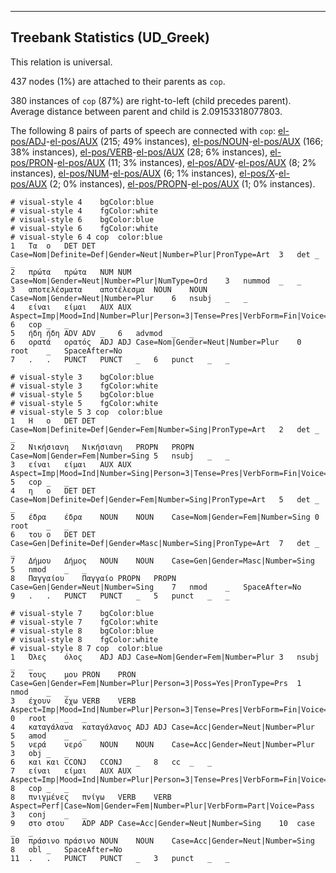 

--------------------------------------------------------------------------------

## Treebank Statistics (UD_Greek)

This relation is universal.

437 nodes (1%) are attached to their parents as `cop`.

380 instances of `cop` (87%) are right-to-left (child precedes parent).
Average distance between parent and child is 2.09153318077803.

The following 8 pairs of parts of speech are connected with `cop`: [el-pos/ADJ]()-[el-pos/AUX]() (215; 49% instances), [el-pos/NOUN]()-[el-pos/AUX]() (166; 38% instances), [el-pos/VERB]()-[el-pos/AUX]() (28; 6% instances), [el-pos/PRON]()-[el-pos/AUX]() (11; 3% instances), [el-pos/ADV]()-[el-pos/AUX]() (8; 2% instances), [el-pos/NUM]()-[el-pos/AUX]() (6; 1% instances), [el-pos/X]()-[el-pos/AUX]() (2; 0% instances), [el-pos/PROPN]()-[el-pos/AUX]() (1; 0% instances).


~~~ conllu
# visual-style 4	bgColor:blue
# visual-style 4	fgColor:white
# visual-style 6	bgColor:blue
# visual-style 6	fgColor:white
# visual-style 6 4 cop	color:blue
1	Τα	ο	DET	DET	Case=Nom|Definite=Def|Gender=Neut|Number=Plur|PronType=Art	3	det	_	_
2	πρώτα	πρώτα	NUM	NUM	Case=Nom|Gender=Neut|Number=Plur|NumType=Ord	3	nummod	_	_
3	αποτελέσματα	αποτέλεσμα	NOUN	NOUN	Case=Nom|Gender=Neut|Number=Plur	6	nsubj	_	_
4	είναι	είμαι	AUX	AUX	Aspect=Imp|Mood=Ind|Number=Plur|Person=3|Tense=Pres|VerbForm=Fin|Voice=Pass	6	cop	_	_
5	ήδη	ήδη	ADV	ADV	_	6	advmod	_	_
6	ορατά	ορατός	ADJ	ADJ	Case=Nom|Gender=Neut|Number=Plur	0	root	_	SpaceAfter=No
7	.	.	PUNCT	PUNCT	_	6	punct	_	_

~~~


~~~ conllu
# visual-style 3	bgColor:blue
# visual-style 3	fgColor:white
# visual-style 5	bgColor:blue
# visual-style 5	fgColor:white
# visual-style 5 3 cop	color:blue
1	Η	ο	DET	DET	Case=Nom|Definite=Def|Gender=Fem|Number=Sing|PronType=Art	2	det	_	_
2	Νικήσιανη	Νικήσιανη	PROPN	PROPN	Case=Nom|Gender=Fem|Number=Sing	5	nsubj	_	_
3	είναι	είμαι	AUX	AUX	Aspect=Imp|Mood=Ind|Number=Sing|Person=3|Tense=Pres|VerbForm=Fin|Voice=Pass	5	cop	_	_
4	η	ο	DET	DET	Case=Nom|Definite=Def|Gender=Fem|Number=Sing|PronType=Art	5	det	_	_
5	έδρα	έδρα	NOUN	NOUN	Case=Nom|Gender=Fem|Number=Sing	0	root	_	_
6	του	ο	DET	DET	Case=Gen|Definite=Def|Gender=Masc|Number=Sing|PronType=Art	7	det	_	_
7	Δήμου	Δήμος	NOUN	NOUN	Case=Gen|Gender=Masc|Number=Sing	5	nmod	_	_
8	Παγγαίου	Παγγαίο	PROPN	PROPN	Case=Gen|Gender=Neut|Number=Sing	7	nmod	_	SpaceAfter=No
9	.	.	PUNCT	PUNCT	_	5	punct	_	_

~~~


~~~ conllu
# visual-style 7	bgColor:blue
# visual-style 7	fgColor:white
# visual-style 8	bgColor:blue
# visual-style 8	fgColor:white
# visual-style 8 7 cop	color:blue
1	Όλες	όλος	ADJ	ADJ	Case=Nom|Gender=Fem|Number=Plur	3	nsubj	_	_
2	τους	μου	PRON	PRON	Case=Gen|Gender=Fem|Number=Plur|Person=3|Poss=Yes|PronType=Prs	1	nmod	_	_
3	έχουν	έχω	VERB	VERB	Aspect=Imp|Mood=Ind|Number=Plur|Person=3|Tense=Pres|VerbForm=Fin|Voice=Act	0	root	_	_
4	καταγάλανα	καταγάλανος	ADJ	ADJ	Case=Acc|Gender=Neut|Number=Plur	5	amod	_	_
5	νερά	νερό	NOUN	NOUN	Case=Acc|Gender=Neut|Number=Plur	3	obj	_	_
6	και	και	CCONJ	CCONJ	_	8	cc	_	_
7	είναι	είμαι	AUX	AUX	Aspect=Imp|Mood=Ind|Number=Plur|Person=3|Tense=Pres|VerbForm=Fin|Voice=Pass	8	cop	_	_
8	πνιγμένες	πνίγω	VERB	VERB	Aspect=Perf|Case=Nom|Gender=Fem|Number=Plur|VerbForm=Part|Voice=Pass	3	conj	_	_
9	στο	στου	ADP	ADP	Case=Acc|Gender=Neut|Number=Sing	10	case	_	_
10	πράσινο	πράσινο	NOUN	NOUN	Case=Acc|Gender=Neut|Number=Sing	8	obl	_	SpaceAfter=No
11	.	.	PUNCT	PUNCT	_	3	punct	_	_

~~~


